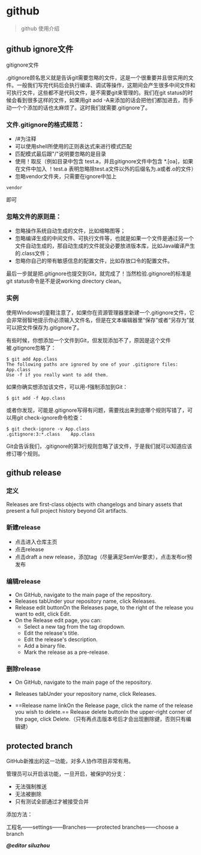 # github
> github 使用介绍 



## github ignore文件

gitignore文件

.gitignore顾名思义就是告诉git需要忽略的文件，这是一个很重要并且很实用的文件。一般我们写完代码后会执行编译、调试等操作，这期间会产生很多中间文件和可执行文件，这些都不是代码文件，是不需要git来管理的。我们在git status的时候会看到很多这样的文件，如果用git add -A来添加的话会把他们都加进去，而手动一个个添加的话也太麻烦了。这时我们就需要.gitignore了。



### 文件.gitignore的格式规范：

- /#为注释
- 可以使用shell所使用的正则表达式来进行模式匹配 
- 匹配模式最后跟"/"说明要忽略的是目录
- 使用！取反（例如目录中包含  test.a，并且gitignore文件中包含  *.[oa]，如果在文件中加入 ！test.a  表明忽略除test.a文件以外的后缀名为.a或者.o的文件）
- 忽略vendor文件夹，只需要在ignore中加上
```
vendor
```
即可

### 忽略文件的原则是：

- 忽略操作系统自动生成的文件，比如缩略图等；
- 忽略编译生成的中间文件、可执行文件等，也就是如果一个文件是通过另一个文件自动生成的，那自动生成的文件就没必要放进版本库，比如Java编译产生的.class文件；
- 忽略你自己的带有敏感信息的配置文件，比如存放口令的配置文件。

最后一步就是把.gitignore也提交到Git，就完成了！当然检验.gitignore的标准是git status命令是不是说working directory clean。
### 实例
使用Windows的童鞋注意了，如果你在资源管理器里新建一个.gitignore文件，它会非常弱智地提示你必须输入文件名，但是在文本编辑器里“保存”或者“另存为”就可以把文件保存为.gitignore了。

有些时候，你想添加一个文件到Git，但发现添加不了，原因是这个文件被.gitignore忽略了：

```
$ git add App.class
The following paths are ignored by one of your .gitignore files:
App.class
Use -f if you really want to add them.
```

如果你确实想添加该文件，可以用-f强制添加到Git：

```
$ git add -f App.class
```
或者你发现，可能是.gitignore写得有问题，需要找出来到底哪个规则写错了，可以用git check-ignore命令检查：

```
$ git check-ignore -v App.class
.gitignore:3:*.class    App.class
```
Git会告诉我们，.gitignore的第3行规则忽略了该文件，于是我们就可以知道应该修订哪个规则。

## github release
### 定义
Releases are first-class objects with changelogs and binary assets that present a full project history beyond Git artifacts. 
### 新建release
- 点击进入仓库主页
- 点击release
- 点击draft a new release，添加tag（尽量满足SemVer要求），点击发布or预发布

### 编辑release

- On GitHub, navigate to the main page of the repository.
- Releases tabUnder your repository name, click Releases.
- Release edit buttonOn the Releases page, to the right of the release you want to edit, click Edit.
- On the Release edit page, you can:
    - Select a new tag from the tag dropdown.
    - Edit the release's title.
    - Edit the release's description.
    - Add a binary file.
    - Mark the release as a pre-release.
    
### 删除release

-   On GitHub, navigate to the main page of the repository.

-   Releases tabUnder your repository name, click Releases.

-   ==Release name linkOn the Release page, click the name of the release you wish to delete.==
    Release delete buttonIn the upper-right corner of the page, click Delete.（只有再点击版本号后才会出现删除键，否则只有编辑键）

## protected branch

GitHub新推出的这一功能，对多人协作项目非常有用。

管理员可以开启该功能，一旦开启，被保护的分支：
* 无法强制推送
* 无法被删除
* 只有测试全部通过才被接受合并

添加方法：

工程名——settings——Branches——protected branches——choose a branch

***@editor siluzhou***
